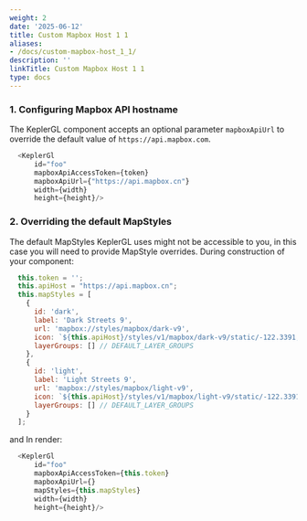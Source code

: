 ```yaml
---
weight: 2
date: '2025-06-12'
title: Custom Mapbox Host 1 1
aliases:
- /docs/custom-mapbox-host_1_1/
description: ''
linkTitle: Custom Mapbox Host 1 1
type: docs
---
```


### 1. Configuring Mapbox API hostname
The KeplerGL component accepts an optional parameter `mapboxApiUrl` to override the default value of `https://api.mapbox.com`.

```js
  <KeplerGl
      id="foo"
      mapboxApiAccessToken={token}
      mapboxApiUrl={"https://api.mapbox.cn"}
      width={width}
      height={height}/>
```

### 2. Overriding the default MapStyles
The default MapStyles KeplerGL uses might not be accessible to you, in this case you will need to provide MapStyle overrides. During construction of your component:
```js
  this.token = '';
  this.apiHost = "https://api.mapbox.cn";
  this.mapStyles = [
    {
      id: 'dark',
      label: 'Dark Streets 9',
      url: 'mapbox://styles/mapbox/dark-v9',
      icon: `${this.apiHost}/styles/v1/mapbox/dark-v9/static/-122.3391,37.7922,9.19,0,0/400x300?access_token=${this.token}&logo=false&attribution=false`,
      layerGroups: [] // DEFAULT_LAYER_GROUPS
    },
    {
      id: 'light',
      label: 'Light Streets 9',
      url: 'mapbox://styles/mapbox/light-v9',
      icon: `${this.apiHost}/styles/v1/mapbox/light-v9/static/-122.3391,37.7922,9.19,0,0/400x300?access_token=${this.token}&logo=false&attribution=false`,
      layerGroups: [] // DEFAULT_LAYER_GROUPS
    }
  ];
```

and In render:
```js
  <KeplerGl
      id="foo"
      mapboxApiAccessToken={this.token}
      mapboxApiUrl={}
      mapStyles={this.mapStyles}
      width={width}
      height={height}/>
```
